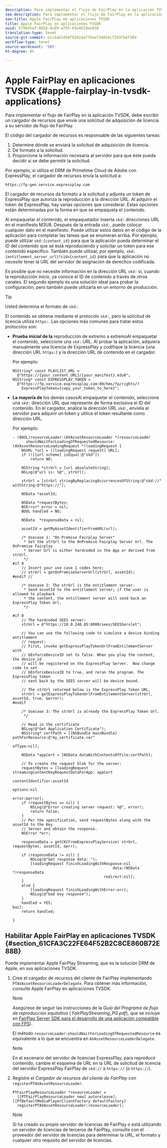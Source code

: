 ```yaml
---
description: Para implementar el flujo de FairPlay en la aplicación TVSDK, debe escribir un cargador de recursos que envíe una solicitud de adquisición de licencia a su servidor de flujo de FairPlay.
seo-description: Para implementar el flujo de FairPlay en la aplicación TVSDK, debe escribir un cargador de recursos que envíe una solicitud de adquisición de licencia a su servidor de flujo de FairPlay.
seo-title: Apple FairPlay en aplicaciones TVSDK
title: Apple FairPlay en aplicaciones TVSDK
uuid: 5796d5af-0018-4c69-a755-65e4819ee838
translation-type: tm+mt
source-git-commit: e1c6ab1d50f9262aaf70aef34854cf293fb4f30d
workflow-type: tm+mt
source-wordcount: '585'
ht-degree: 0%

---
```



# Apple FairPlay en aplicaciones TVSDK {#apple-fairplay-in-tvsdk-applications}

Para implementar el flujo de FairPlay en la aplicación TVSDK, debe escribir un cargador de recursos que envíe una solicitud de adquisición de licencia a su servidor de flujo de FairPlay.

El código del cargador de recursos es responsable de las siguientes tareas:

1. Determine dónde se enviará la solicitud de adquisición de licencia.
1. Dé formato a la solicitud.
1. Proporcione la información necesaria al servidor para que éste pueda decidir si se debe permitir la solicitud.

Por ejemplo, si utiliza el DRM de Primetime Cloud de Adobe con ExpressPlay, el cargador de recursos envía la solicitud a:

```
https://fp-gen.service.expressplay.com
```

El cargador de recursos da formato a la solicitud y adjunta un token de ExpressPlay que autoriza la reproducción a la dirección URL. Al adquirir el token de ExpressPlay, hay varias opciones que considerar. Estas opciones están determinadas por la forma en que se empaqueta el contenido.

Al empaquetar el contenido, el empaquetador inserta `skd:` direcciones URL en el manifiesto M3U8. Después de la entrada `skd:`, puede colocar cualquier dato en el manifiesto. Puede utilizar estos datos en el código de la aplicación para completar las tareas que se enumeran arriba. Por ejemplo, puede utilizar `skd:{content_id}` para que la aplicación pueda determinar el ID del contenido que se está reproduciendo y solicitar un token para ese contenido específico. También puede utilizar, por ejemplo, `skd:{entitlement_server_url}?cid={content_id}` para que la aplicación no necesite tener la URL del servidor de asignación de derechos codificada.

Es posible que no necesite información en la dirección URL `skd:` si, cuando la reproducción inicio, ya conoce el ID de contenido a través de otros canales. El segundo ejemplo es una solución ideal para probar la configuración, pero también puede utilizarla en un entorno de producción.

>[!TIP]
>
>Usted determina el formato de `skd:`.

El contenido se obtiene mediante el protocolo `skd:`, pero la solicitud de licencia utiliza `https:`. Las opciones más comunes para tratar estos protocolos son:

* **Prueba inicial de la** reproducción de extremo a extremoAl empaquetar el contenido, seleccione una  `skd:` URL. Al probar la aplicación, adquiera manualmente una licencia de ExpressPlay y codifique la licencia (una dirección URL `https:`) y la dirección URL de contenido en el cargador.

   Por ejemplo:

   ```
   NSString* const PLAYLIST_URL =  
     @"https://{your_content_URL}/{your_manifest}.m3u8"; 
   NSString* const EXPRESSPLAY_TOKEN =  
     @"https://fp.service.expressplay.com:80/hms/fp/rights/? 
       ExpressPlayToken={copy_your_token_to_here}";
   ```

* **La mayoría de** los demás casosAl empaquetar el contenido, seleccione una  `skd:` dirección URL que represente de forma exclusiva el ID del contenido. En el cargador, analice la dirección URL `skd:`, envíela al servidor para adquirir un token y utilice el token resultante como dirección URL.

   Por ejemplo:

   ```
   - (BOOL)resourceLoader:(AVAssetResourceLoader *)resourceLoader  
         shouldWaitForLoadingOfRequestedResource:(AVAssetResourceLoadingRequest *)loadingRequest { 
       NSURL *url = [[loadingRequest request] URL]; 
       if (![[url scheme] isEqual:@"skd"]) 
           return NO; 
   
       NSString *strUrl = [url absoluteString]; 
       NSLog(@"url is: %@", strUrl); 
   
       strUrl = [strUrl stringByReplacingOccurrencesOfString:@"skd://" withString:@"https://"]; 
   
       NSData *assetId; 
   
       NSData *requestBytes; 
       NSError* error = nil; 
       BOOL handled = NO; 
   
       NSData  *responseData = nil; 
   
       assetId = getMyAssetIdentifierFromURL(url); 
   
       /* Usecase 1: "On Premise Fairplay Server" 
        * Set the strUrl to the OnPremise Fairplay Server Url. The OnPremise Fairplay  
        * Server Url is either hardcoded in the App or derived from strUrl. 
        */ 
   #if 0  
       // Insert your use case 1 codes here: 
       // strUrl = getOnPremiseServerUrl(strUrl, assetId); 
   #endif // 
   
       /* Usecase 2: The strUrl is the entitlement server. 
        * Send assetId to the entitlement server; if the user is allowed to playback  
        * the content, the entitlement server will send back an ExpressPlay Token Url. 
        */ 
   
   #if 0 
       // The hardcoded SEES server: 
       strUrl = @"https://10.0.248.85:8080/sees/SEESServlet"; 
   
       // You can use the following code to simulate a device binding entitlement  
       // request:  
       // First, invoke getExpressPlayTokenUrlFromEntilementServer with  
       // bEnforceDeviceID set to false. When you play the content, the device_id  
       // will be registered on the ExpressPlay Server.  Now change code to set  
       // bEnforceDeviceID to true, and rerun the program. The ExpressPlay token  
       // sent back by the SEES server will be device bound. 
   
       // The strUrl returned below is the ExpressPlay Token URL. 
       strUrl = getExpressPlayTokenUrlFromEntilementServer(strUrl, assetId, true, &error); 
   #endif 
   
       /* Usecase 3: The strUrl is already the ExpressPlay Token Url. 
        */ 
   
       // Read in the certificate 
       NSLog(@"Get Application Certificate"); 
       NSString* certPath = [[NSBundle mainBundle] pathForResource:@"my_certificate.cer"  
                                                            ofType:nil]; 
   
       NSData *appCert = [NSData dataWithContentsOfFile:certPath]; 
   
       // To create the request blob for the server: 
       requestBytes = [loadingRequest streamingContentKeyRequestDataForApp: appCert 
                                                         contentIdentifier:assetId  
                                                                   options:nil  
                                                                     error:&error]; 
       if (requestBytes == nil) { 
           NSLog(@"Error creating server request: %@", error); 
           return false; 
       } 
       // Per the specification, send requestBytes along with the assetId to the Key 
       // Server and obtain the response. 
       NSError *err; 
   
       responseData = getCKCFromExpressPlayService( strUrl, requestBytes, assetId, &err); 
   
       if (responseData != nil) { 
           NSLog(@"Get response data: "); 
           [loadingRequest finishLoadingWithResponse:nil  
                                                data:(NSData *)responseData 
                                            redirect:nil]; 
       } 
       else { 
           [loadingRequest finishLoadingWithError:err]; 
           NSLog(@"bad key response"); 
       } 
       handled = YES; 
   bail: 
       return handled; 
   
   }
   ```

## Habilitar Apple FairPlay en aplicaciones TVSDK {#section_61CFA3C22FE64F52B2C8CE860B72E88B}

Puede implementar Apple FairPlay Streaming, que es la solución DRM de Apple, en sus aplicaciones TVSDK.

1. Cree el cargador de recursos del cliente de FairPlay implementando `PTAVAssetResourceLoaderDelegate`. Para obtener más información, consulte Apple FairPlay en aplicaciones TVSDK.

   >[!NOTE]
   >
   >Asegúrese de seguir las instrucciones de la *Guía del Programa de flujo de reproducción equitativa* ( *FairPlayStreaming_PG.pdf*), que se incluye en [FairPlay Server SDK para el desarrollo de una aplicación compatible con FPS](https://developer.apple.com/services-account/download?path=/Developer_Tools/FairPlay_Streaming_SDK/FairPlay_Streaming_Server_SDK.zip)).

   El método `resourceLoader:shouldWaitForLoadingOfRequestedResource` es equivalente a lo que se encuentra en `AVAssetResourceLoaderDelegate`.

   >[!NOTE]
   >
   >En el escenario del servidor de licencias ExpressPlay, para reproducir contenido, cambie el esquema de URL en la URL de solicitud de licencia del servidor ExpressPlay FairPlay de `skd://` a `https://` (o `https://`).

1. Registre el *Cargador de recursos del cliente de FairPlay* con `registerPTAVAssetResourceLoader`.

   ```
   PTFairPlayResourceLoader *resourceLoader =  
     [[PTFairPlayResourceLoader new] autorelease];  
   [[PTDefaultMediaPlayerClientFactory defaultFactory]  
     registerPTAVAssetResourceLoader:resourceLoader];
   ```

   >[!NOTE]
   >
   >Si ha creado su propio servidor de licencias de FairPlay o está utilizando un servidor de licencias de terceros de FairPlay, consulte con el proveedor del servidor de licencias para determinar la URL, el formato y cualquier otro requisito del servidor de licencias.